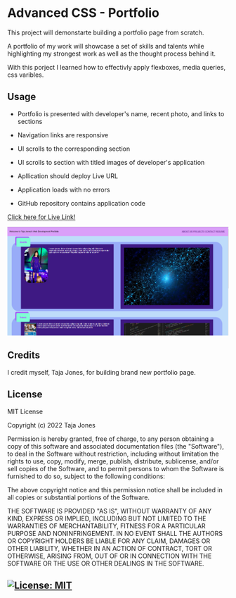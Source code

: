  # Advanced CSS - Portfolio

This project will demonstarte building a portfolio page from scratch. 

A portfolio of my work will showcase a set of skills and talents while highlighting my strongest work as well as the thought process behind it. 

With this porject I learned how to effectivly apply flexboxes, media queries,
css varibles.

## Usage
- Portfolio is presented with developer's name, recent photo, and links to sections
- Navigation links are responsive
- UI scrolls to the corresponding section 
- UI scrolls to section with titled images of developer's application

- Apllication should deploy Live URL
- Application loads with no errors
- GitHub repository contains application code


<a href="https://tajajones2.github.io/advanced_css_portfolio_hwk2/"> Click here for Live Link!</a>

![alt tag](./assets/images/Screenshot%202022-05-12%20224204.png)




## Credits

I credit myself, Taja Jones, for building brand new portfolio page.

## License

MIT License

Copyright (c) 2022 Taja Jones

Permission is hereby granted, free of charge, to any person obtaining a copy
of this software and associated documentation files (the "Software"), to deal
in the Software without restriction, including without limitation the rights
to use, copy, modify, merge, publish, distribute, sublicense, and/or sell
copies of the Software, and to permit persons to whom the Software is
furnished to do so, subject to the following conditions:

The above copyright notice and this permission notice shall be included in all
copies or substantial portions of the Software.

THE SOFTWARE IS PROVIDED "AS IS", WITHOUT WARRANTY OF ANY KIND, EXPRESS OR
IMPLIED, INCLUDING BUT NOT LIMITED TO THE WARRANTIES OF MERCHANTABILITY,
FITNESS FOR A PARTICULAR PURPOSE AND NONINFRINGEMENT. IN NO EVENT SHALL THE
AUTHORS OR COPYRIGHT HOLDERS BE LIABLE FOR ANY CLAIM, DAMAGES OR OTHER
LIABILITY, WHETHER IN AN ACTION OF CONTRACT, TORT OR OTHERWISE, ARISING FROM,
OUT OF OR IN CONNECTION WITH THE SOFTWARE OR THE USE OR OTHER DEALINGS IN THE
SOFTWARE.

[![License: MIT](https://img.shields.io/badge/License-MIT-yellow.svg)](https://opensource.org/licenses/MIT)
---